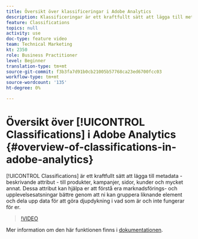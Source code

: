 ```yaml
---
title: Översikt över klassificeringar i Adobe Analytics
description: Klassificeringar är ett kraftfullt sätt att lägga till metadata - beskrivande attribut - till produkter, kampanjer, sidor, kunder och mycket annat. Dessa attribut kan hjälpa er att förstå era marknadsförings- och upplevelsesatsningar bättre genom att ni kan gruppera liknande element och dela upp data för att göra djupdykning i vad som är och inte fungerar för er.
feature: Classifications
topics: null
activity: use
doc-type: feature video
team: Technical Marketing
kt: 2350
role: Business Practitioner
level: Beginner
translation-type: tm+mt
source-git-commit: f3b3fa7d91b0cb21005b57768ca23ed6700fcc03
workflow-type: tm+mt
source-wordcount: '135'
ht-degree: 0%

---
```



# Översikt över [!UICONTROL Classifications] i Adobe Analytics {#overview-of-classifications-in-adobe-analytics}

[!UICONTROL Classifications] är ett kraftfullt sätt att lägga till metadata - beskrivande attribut - till produkter, kampanjer, sidor, kunder och mycket annat. Dessa attribut kan hjälpa er att förstå era marknadsförings- och upplevelsesatsningar bättre genom att ni kan gruppera liknande element och dela upp data för att göra djupdykning i vad som är och inte fungerar för er.

>[!VIDEO](https://video.tv.adobe.com/v/16853/?quality=12)

Mer information om den här funktionen finns i [dokumentationen](https://marketing.adobe.com/resources/help/en_US/reference/classifications.html).

